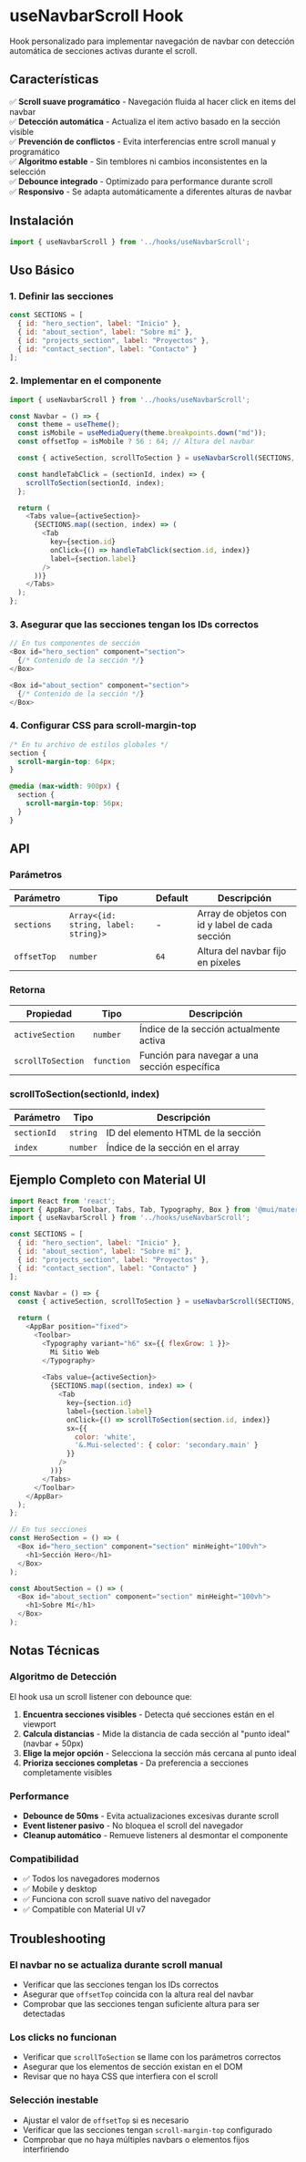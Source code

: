 # useNavbarScroll Hook

Hook personalizado para implementar navegación de navbar con detección automática de secciones activas durante el scroll.

## Características

✅ **Scroll suave programático** - Navegación fluida al hacer click en items del navbar  
✅ **Detección automática** - Actualiza el item activo basado en la sección visible  
✅ **Prevención de conflictos** - Evita interferencias entre scroll manual y programático  
✅ **Algoritmo estable** - Sin temblores ni cambios inconsistentes en la selección  
✅ **Debounce integrado** - Optimizado para performance durante scroll  
✅ **Responsivo** - Se adapta automáticamente a diferentes alturas de navbar  

## Instalación

```javascript
import { useNavbarScroll } from '../hooks/useNavbarScroll';
```

## Uso Básico

### 1. Definir las secciones

```javascript
const SECTIONS = [
  { id: "hero_section", label: "Inicio" },
  { id: "about_section", label: "Sobre mí" },
  { id: "projects_section", label: "Proyectos" },
  { id: "contact_section", label: "Contacto" }
];
```

### 2. Implementar en el componente

```javascript
import { useNavbarScroll } from '../hooks/useNavbarScroll';

const Navbar = () => {
  const theme = useTheme();
  const isMobile = useMediaQuery(theme.breakpoints.down("md"));
  const offsetTop = isMobile ? 56 : 64; // Altura del navbar

  const { activeSection, scrollToSection } = useNavbarScroll(SECTIONS, offsetTop);

  const handleTabClick = (sectionId, index) => {
    scrollToSection(sectionId, index);
  };

  return (
    <Tabs value={activeSection}>
      {SECTIONS.map((section, index) => (
        <Tab
          key={section.id}
          onClick={() => handleTabClick(section.id, index)}
          label={section.label}
        />
      ))}
    </Tabs>
  );
};
```

### 3. Asegurar que las secciones tengan los IDs correctos

```javascript
// En tus componentes de sección
<Box id="hero_section" component="section">
  {/* Contenido de la sección */}
</Box>

<Box id="about_section" component="section">
  {/* Contenido de la sección */}
</Box>
```

### 4. Configurar CSS para scroll-margin-top

```css
/* En tu archivo de estilos globales */
section { 
  scroll-margin-top: 64px; 
}

@media (max-width: 900px) { 
  section { 
    scroll-margin-top: 56px; 
  } 
}
```

## API

### Parámetros

| Parámetro | Tipo | Default | Descripción |
|-----------|------|---------|-------------|
| `sections` | `Array<{id: string, label: string}>` | - | Array de objetos con id y label de cada sección |
| `offsetTop` | `number` | `64` | Altura del navbar fijo en píxeles |

### Retorna

| Propiedad | Tipo | Descripción |
|-----------|------|-------------|
| `activeSection` | `number` | Índice de la sección actualmente activa |
| `scrollToSection` | `function` | Función para navegar a una sección específica |

### scrollToSection(sectionId, index)

| Parámetro | Tipo | Descripción |
|-----------|------|-------------|
| `sectionId` | `string` | ID del elemento HTML de la sección |
| `index` | `number` | Índice de la sección en el array |

## Ejemplo Completo con Material UI

```javascript
import React from 'react';
import { AppBar, Toolbar, Tabs, Tab, Typography, Box } from '@mui/material';
import { useNavbarScroll } from '../hooks/useNavbarScroll';

const SECTIONS = [
  { id: "hero_section", label: "Inicio" },
  { id: "about_section", label: "Sobre mí" },
  { id: "projects_section", label: "Proyectos" },
  { id: "contact_section", label: "Contacto" }
];

const Navbar = () => {
  const { activeSection, scrollToSection } = useNavbarScroll(SECTIONS, 64);

  return (
    <AppBar position="fixed">
      <Toolbar>
        <Typography variant="h6" sx={{ flexGrow: 1 }}>
          Mi Sitio Web
        </Typography>
        
        <Tabs value={activeSection}>
          {SECTIONS.map((section, index) => (
            <Tab
              key={section.id}
              label={section.label}
              onClick={() => scrollToSection(section.id, index)}
              sx={{
                color: 'white',
                '&.Mui-selected': { color: 'secondary.main' }
              }}
            />
          ))}
        </Tabs>
      </Toolbar>
    </AppBar>
  );
};

// En tus secciones
const HeroSection = () => (
  <Box id="hero_section" component="section" minHeight="100vh">
    <h1>Sección Hero</h1>
  </Box>
);

const AboutSection = () => (
  <Box id="about_section" component="section" minHeight="100vh">
    <h1>Sobre Mí</h1>
  </Box>
);
```

## Notas Técnicas

### Algoritmo de Detección

El hook usa un scroll listener con debounce que:

1. **Encuentra secciones visibles** - Detecta qué secciones están en el viewport
2. **Calcula distancias** - Mide la distancia de cada sección al "punto ideal" (navbar + 50px)
3. **Elige la mejor opción** - Selecciona la sección más cercana al punto ideal
4. **Prioriza secciones completas** - Da preferencia a secciones completamente visibles

### Performance

- **Debounce de 50ms** - Evita actualizaciones excesivas durante scroll
- **Event listener pasivo** - No bloquea el scroll del navegador
- **Cleanup automático** - Remueve listeners al desmontar el componente

### Compatibilidad

- ✅ Todos los navegadores modernos
- ✅ Mobile y desktop
- ✅ Funciona con scroll suave nativo del navegador
- ✅ Compatible con Material UI v7

## Troubleshooting

### El navbar no se actualiza durante scroll manual
- Verificar que las secciones tengan los IDs correctos
- Asegurar que `offsetTop` coincida con la altura real del navbar
- Comprobar que las secciones tengan suficiente altura para ser detectadas

### Los clicks no funcionan
- Verificar que `scrollToSection` se llame con los parámetros correctos
- Asegurar que los elementos de sección existan en el DOM
- Revisar que no haya CSS que interfiera con el scroll

### Selección inestable
- Ajustar el valor de `offsetTop` si es necesario
- Verificar que las secciones tengan `scroll-margin-top` configurado
- Comprobar que no haya múltiples navbars o elementos fijos interfiriendo